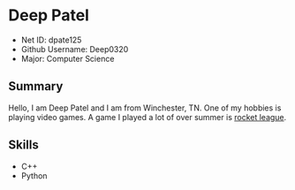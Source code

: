# Deep Patel
* Net ID: dpate125
* Github Username: Deep0320
* Major: Computer Science
## Summary
Hello, I am Deep Patel and I am from Winchester, TN. One of my hobbies is playing video games. A game I played a lot of over summer is [rocket league](https://www.rocketleague.com/en).
## Skills
* C++
* Python